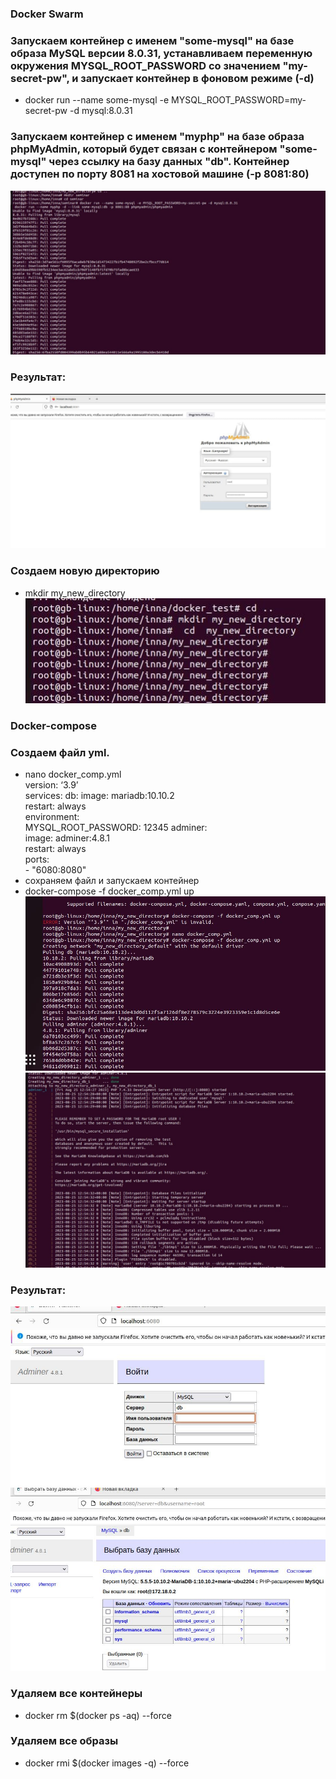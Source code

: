 ### Docker Swarm

### Запускаем контейнер с именем "some-mysql" на базе образа MySQL версии 8.0.31, устанавливаем переменную окружения MYSQL_ROOT_PASSWORD со значением "my-secret-pw", и запускает контейнер в фоновом режиме (-d)
* docker run --name some-mysql -e MYSQL_ROOT_PASSWORD=my-secret-pw -d mysql:8.0.31
###  Запускаем контейнер с именем "myphp" на базе образа phpMyAdmin, который будет связан с контейнером "some-mysql" через ссылку на базу данных "db". Контейнер  доступен по порту 8081 на хостовой машине (-p 8081:80)
![Alt text](<docker_container.jpg>)
### Результат:
![Alt text](<docker_container2.jpg>)

### Создаем новую директорию
* mkdir my_new_directory
![Alt text](<new_dir.jpg>)

### Docker-compose
### Создаем файл yml.
* nano docker_comp.yml  
version: ‘3.9’  
services:
  db:
    image: mariadb:10.10.2   
    restart: always  
    environment:  
      MYSQL_ROOT_PASSWORD: 12345
  adminer:  
    image: adminer:4.8.1  
    restart: always  
    ports:  
      - "6080:8080"
* сохраняем файл и запускаем контейнер
* docker-compose -f docker_comp.yml up
![Alt text](<docker-compose1.jpg>)
![Alt text](<docker-compose2.jpg>)
### Результат:
![Alt text](<db.jpg>)
![Alt text](<db_open.jpg>)

### Удаляем все контейнеры
* docker rm $(docker ps -aq) --force
### Удаляем все образы
* docker rmi $(docker images -q) --force

